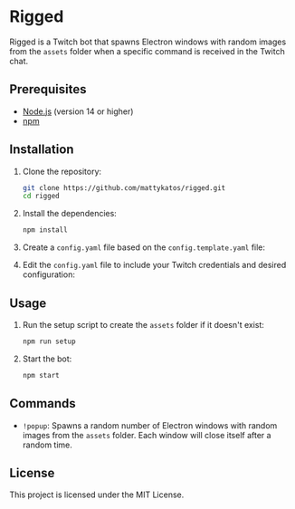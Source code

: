# Rigged

Rigged is a Twitch bot that spawns Electron windows with random images from the `assets` folder when a specific command is received in the Twitch chat.

## Prerequisites

- [Node.js](https://nodejs.org/) (version 14 or higher)
- [npm](https://www.npmjs.com/)

## Installation

1. Clone the repository:

    ```sh
    git clone https://github.com/mattykatos/rigged.git
    cd rigged
    ```

2. Install the dependencies:

    ```sh
    npm install
    ```

3. Create a `config.yaml` file based on the `config.template.yaml` file:

4. Edit the `config.yaml` file to include your Twitch credentials and desired configuration:

## Usage

1. Run the setup script to create the `assets` folder if it doesn't exist:

    ```sh
    npm run setup
    ```

2. Start the bot:

    ```sh
    npm start
    ```

## Commands

- `!popup`: Spawns a random number of Electron windows with random images from the `assets` folder.
Each window will close itself after a random time.

## License

This project is licensed under the MIT License.